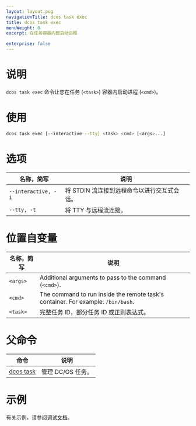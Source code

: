```yaml
---
layout: layout.pug
navigationTitle: dcos task exec
title: dcos task exec
menuWeight: 0
excerpt: 在任务容器内部启动进程

enterprise: false
---
```


# 说明
`dcos task exec` 命令让您在任务 (`<task>`) 容器内启动进程 (`<cmd>`)。

# 使用

```bash
dcos task exec [--interactive --tty] <task> <cmd> [<args>...]
```

# 选项

| 名称，简写 | 说明 |
|---------|-------------|
| `--interactive, -i` | 将 STDIN 流连接到远程命令以进行交互式会话。|
| `--tty, -t` | 将 TTY 与远程流连接。|

# 位置自变量

| 名称，简写 | 说明 |
|---------|-------------|
| `<args>`   |  Additional arguments to pass to the command (`<cmd>`). |
| `<cmd>`   |  The command to run inside the remote task's container. For example: `/bin/bash`. |
| `<task>` | 完整任务 ID，部分任务 ID 或正则表达式。|

# 父命令

| 命令 | 说明 |
|---------|-------------|
| [dcos task](/cn/1.11/cli/command-reference/dcos-task/) | 管理 DC/OS 任务。| 

# 示例

有关示例，请参阅调试[文档](/cn/1.11/monitoring/debugging/)。
